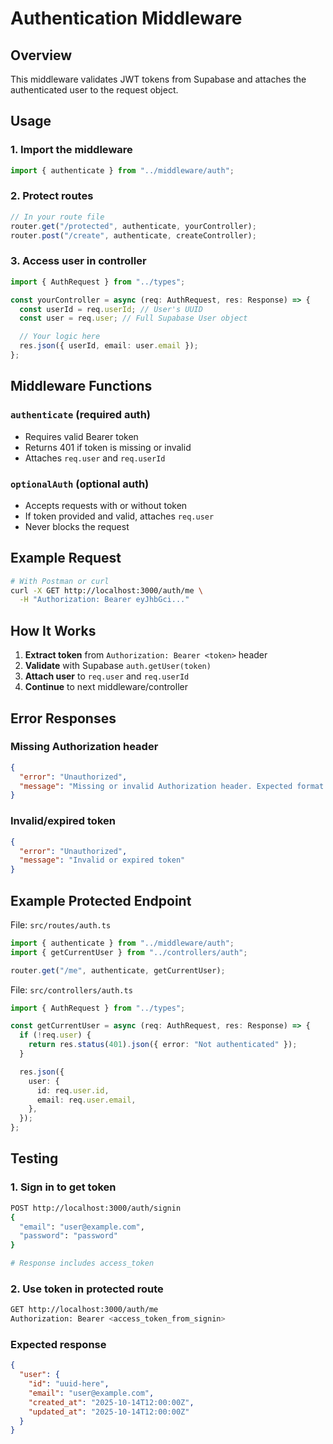 # Authentication Middleware

## Overview

This middleware validates JWT tokens from Supabase and attaches the authenticated user to the request object.

## Usage

### 1. Import the middleware

```typescript
import { authenticate } from "../middleware/auth";
```

### 2. Protect routes

```typescript
// In your route file
router.get("/protected", authenticate, yourController);
router.post("/create", authenticate, createController);
```

### 3. Access user in controller

```typescript
import { AuthRequest } from "../types";

const yourController = async (req: AuthRequest, res: Response) => {
  const userId = req.userId; // User's UUID
  const user = req.user; // Full Supabase User object

  // Your logic here
  res.json({ userId, email: user.email });
};
```

## Middleware Functions

### `authenticate` (required auth)

- Requires valid Bearer token
- Returns 401 if token is missing or invalid
- Attaches `req.user` and `req.userId`

### `optionalAuth` (optional auth)

- Accepts requests with or without token
- If token provided and valid, attaches `req.user`
- Never blocks the request

## Example Request

```bash
# With Postman or curl
curl -X GET http://localhost:3000/auth/me \
  -H "Authorization: Bearer eyJhbGci..."
```

## How It Works

1. **Extract token** from `Authorization: Bearer <token>` header
2. **Validate** with Supabase `auth.getUser(token)`
3. **Attach user** to `req.user` and `req.userId`
4. **Continue** to next middleware/controller

## Error Responses

### Missing Authorization header

```json
{
  "error": "Unauthorized",
  "message": "Missing or invalid Authorization header. Expected format: 'Bearer <token>'"
}
```

### Invalid/expired token

```json
{
  "error": "Unauthorized",
  "message": "Invalid or expired token"
}
```

## Example Protected Endpoint

File: `src/routes/auth.ts`

```typescript
import { authenticate } from "../middleware/auth";
import { getCurrentUser } from "../controllers/auth";

router.get("/me", authenticate, getCurrentUser);
```

File: `src/controllers/auth.ts`

```typescript
import { AuthRequest } from "../types";

const getCurrentUser = async (req: AuthRequest, res: Response) => {
  if (!req.user) {
    return res.status(401).json({ error: "Not authenticated" });
  }

  res.json({
    user: {
      id: req.user.id,
      email: req.user.email,
    },
  });
};
```

## Testing

### 1. Sign in to get token

```bash
POST http://localhost:3000/auth/signin
{
  "email": "user@example.com",
  "password": "password"
}

# Response includes access_token
```

### 2. Use token in protected route

```bash
GET http://localhost:3000/auth/me
Authorization: Bearer <access_token_from_signin>
```

### Expected response

```json
{
  "user": {
    "id": "uuid-here",
    "email": "user@example.com",
    "created_at": "2025-10-14T12:00:00Z",
    "updated_at": "2025-10-14T12:00:00Z"
  }
}
```
